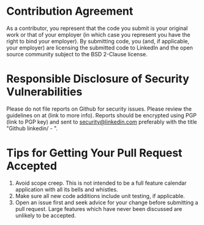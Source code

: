# Contribution Agreement
As a contributor, you represent that the code you submit is your original work or that of your employer (in which case you represent you have the right to bind your employer). By submitting code, you (and, if applicable, your employer) are licensing the submitted code to LinkedIn and the open source community subject to the BSD 2-Clause license.

# Responsible Disclosure of Security Vulnerabilities
Please do not file reports on Github for security issues. Please review the guidelines on at (link to more info). Reports should be encrypted using PGP (link to PGP key) and sent to security@linkedin.com preferably with the title "Github linkedin/ - ".

# Tips for Getting Your Pull Request Accepted
1. Avoid scope creep. This is not intended to be a full feature calendar application with all its bells and whistles.
2. Make sure all new code additions include unit testing, if applicable.
3. Open an issue first and seek advice for your change before submitting a pull request. Large features which have never been discussed are unlikely to be accepted.
